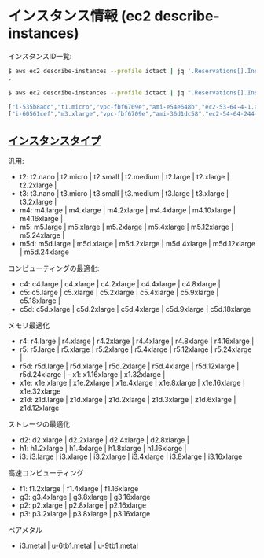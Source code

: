 # インスタンス情報 (ec2 describe-instances)

インスタンスID一覧:

~~~bash
$ aws ec2 describe-instances --profile ictact | jq '.Reservations[].Instances[].InstanceId'
.
~~~

~~~bash
$ aws ec2 describe-instances --profile ictact | jq ".Reservations[].Instances[]|[.InstanceId, .InstanceType, .VpcId, .ImageId, .PublicDnsName]" -c

["i-535b8adc","t1.micro","vpc-fbf6709e","ami-e54e648b","ec2-53-64-4-1.ap-northeast-1.compute.amazonaws.com"]
["i-60561cef","m3.xlarge","vpc-fbf6709e","ami-36d1dc58","ec2-54-64-244-35.ap-northeast-1.compute.amazonaws.com"]
~~~

## [インスタンスタイプ]( https://docs.aws.amazon.com/ja_jp/AWSEC2/latest/UserGuide/instance-types.html)

汎用:

- t2: t2.nano | t2.micro | t2.small | t2.medium | t2.large | t2.xlarge | t2.2xlarge |
- t3: t3.nano | t3.micro | t3.small | t3.medium | t3.large | t3.xlarge | t3.2xlarge |
- m4: m4.large | m4.xlarge | m4.2xlarge | m4.4xlarge | m4.10xlarge | m4.16xlarge |
- m5: m5.large | m5.xlarge | m5.2xlarge | m5.4xlarge | m5.12xlarge | m5.24xlarge |
- m5d: m5d.large | m5d.xlarge | m5d.2xlarge | m5d.4xlarge | m5d.12xlarge | m5d.24xlarge

コンピューティングの最適化:

- c4: c4.large | c4.xlarge | c4.2xlarge | c4.4xlarge | c4.8xlarge | 
- c5: c5.large | c5.xlarge | c5.2xlarge | c5.4xlarge | c5.9xlarge | c5.18xlarge | 
- c5d: c5d.xlarge | c5d.2xlarge | c5d.4xlarge | c5d.9xlarge | c5d.18xlarge

メモリ最適化

- r4: r4.large | r4.xlarge | r4.2xlarge | r4.4xlarge | r4.8xlarge | r4.16xlarge | 
- r5: r5.large | r5.xlarge | r5.2xlarge | r5.4xlarge | r5.12xlarge | r5.24xlarge |  
- r5d: r5d.large | r5d.xlarge | r5d.2xlarge | r5d.4xlarge | r5d.12xlarge | r5d.24xlarge | - x1: x1.16xlarge | x1.32xlarge | 
- x1e: x1e.xlarge | x1e.2xlarge | x1e.4xlarge | x1e.8xlarge | x1e.16xlarge | x1e.32xlarge 
- z1d: z1d.large | z1d.xlarge | z1d.2xlarge | z1d.3xlarge | z1d.6xlarge | z1d.12xlarge

ストレージの最適化

- d2: d2.xlarge | d2.2xlarge | d2.4xlarge | d2.8xlarge | 
- h1: h1.2xlarge | h1.4xlarge | h1.8xlarge | h1.16xlarge | 
- i3: i3.large | i3.xlarge | i3.2xlarge | i3.4xlarge | i3.8xlarge | i3.16xlarge

高速コンピューティング

- f1: f1.2xlarge | f1.4xlarge | f1.16xlarge
- g3: g3.4xlarge | g3.8xlarge | g3.16xlarge
- p2: p2.xlarge | p2.8xlarge | p2.16xlarge
- p3: p3.2xlarge | p3.8xlarge | p3.16xlarge

ベアメタル

- i3.metal | u-6tb1.metal | u-9tb1.metal